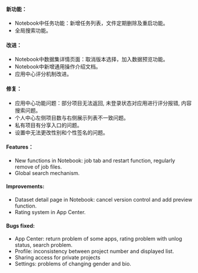 #### 新功能：
- Notebook中任务功能：新增任务列表，文件定期删除及重启功能。
- 全局搜索功能。

#### 改进：
- Notebook中数据集详情页面：取消版本选择，加入数据预览功能。
- Notebook中新增通用操作介绍文档。
- 应用中心评分机制改进。

#### 修复：
- 应用中心功能问题：部分项目无法返回, 未登录状态对应用进行评分报错, 内容搜索问题。
- 个人中心左侧项目数与右侧展示列表不一致问题。
- 私有项目有分享入口的问题。
- 设置中无法更改性别和个性签名的问题。

#### Features：
- New functions in Notebook: job tab and restart function, regularly remove of job files.
- Global search mechanism.

#### Improvements:
- Dataset detail page in Notebook: cancel version control and add preview function.
- Rating system in App Center.

#### Bugs fixed:
- App Center: return problem of some apps, rating problem with unlog status, search problem.
- Profile: inconsistency between project number and displayed list.
- Sharing access for private projects
- Settings: problems of changing gender and bio.
